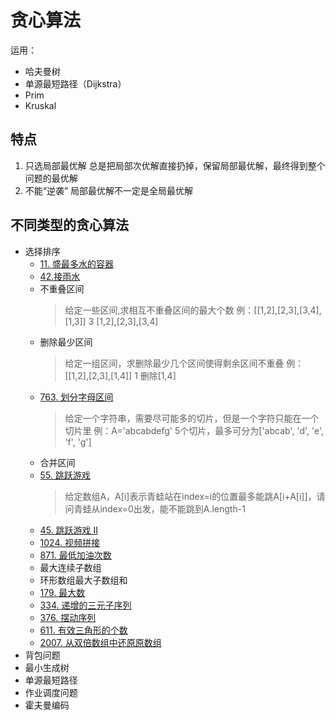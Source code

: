 # 贪心算法

运用：
- 哈夫曼树
- 单源最短路径（Dijkstra）
- Prim
- Kruskal

## 特点
1. 只选局部最优解
   总是把局部次优解直接扔掉，保留局部最优解，最终得到整个问题的最优解
2. 不能“逆袭”
   局部最优解不一定是全局最优解


## 不同类型的贪心算法
- 选择排序
  - [11. 盛最多水的容器](https://leetcode.cn/problems/container-with-most-water/)
  - [42.接雨水](https://leetcode.cn/problems/trapping-rain-water/)
  - 不重叠区间
    > 给定一些区间,求相互不重叠区间的最大个数
      例：\[[1,2],[2,3],[3,4],[1,3]]
      3  [1,2],[2,3],[3,4]
  - 删除最少区间
    > 给定一组区间，求删除最少几个区间使得剩余区间不重叠
      例：\[[1,2],[2,3],[1,4]]
      1  删除[1,4]
  - [763. 划分字母区间](https://leetcode.cn/problems/partition-labels/?utm_source=LCUS&utm_medium=ip_redirect&utm_campaign=transfer2china)
    > 给定一个字符串，需要尽可能多的切片，但是一个字符只能在一个切片里
      例：A='abcabdefg'
      5个切片，最多可分为['abcab', 'd', 'e', 'f', 'g']
  - 合并区间
  - [55. 跳跃游戏](https://leetcode.cn/problems/jump-game/)
    > 给定数组A，A[i]表示青蛙站在index=i的位置最多能跳A\[i+A[i]]，请问青蛙从index=0出发，能不能跳到A.length-1
  - [45. 跳跃游戏 II](https://leetcode.cn/problems/jump-game-ii/)
  - [1024. 视频拼接](https://leetcode.cn/problems/video-stitching/)
  - [871. 最低加油次数](https://leetcode.cn/problems/minimum-number-of-refueling-stops/)
  - 最大连续子数组
  - 环形数组最大子数组和
  - [179. 最大数](https://leetcode.cn/problems/largest-number/)
  - [334. 递增的三元子序列](https://leetcode.cn/problems/increasing-triplet-subsequence/)
  - [376. 摆动序列](https://leetcode.cn/problems/wiggle-subsequence/)
  - [611. 有效三角形的个数](https://leetcode.cn/problems/valid-triangle-number/)
  - [2007. 从双倍数组中还原原数组](https://leetcode.cn/problems/find-original-array-from-doubled-array/)
- 背包问题
- 最小生成树
- 单源最短路径
- 作业调度问题
- 霍夫曼编码